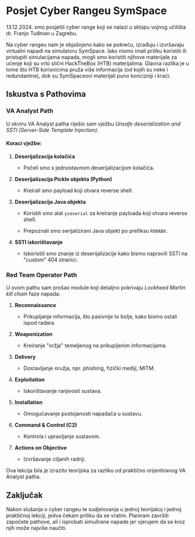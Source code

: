 # Posjet Cyber Rangeu SymSpace

13.12.2024. smo posjetili cyber range koji se nalazi u sklopu vojnog učilišta dr. Franjo Tuđman u Zagrebu.

Na cyber rangeu nam je objašnjeno kako se pokreću, izrađuju i izvršavaju virtualni napadi na simulatoru SymSpace. Iako nismo imali priliku koristiti ili pristupiti simulacijama napada, mogli smo koristiti njihove materijale za učenje koji su vrlo slični HackTheBox (HTB) materijalima. Glavna razlika je u tome što HTB korisnicima pruža više informacija (od kojih su neke i redundantne), dok su SymSpaceovi materijali puno koncizniji i kraći.

## Iskustva s Pathovima

### VA Analyst Path

U okviru VA Analyst patha riješio sam vježbu _Unsafe deserialization and SSTI (Server-Side Template Injection)_.

#### Koraci vježbe:

1. **Deserijalizacija kolačića**
    
    - Počeli smo s jednostavnom deserijalizacijom kolačića.
        
2. **Deserijalizacija Pickle objekta (Python)**
    
    - Kreirali smo payload koji otvara reverse shell.
        
3. **Deserijalizacija Java objekta**
    
    - Koristili smo alat `ysoserial` za kreiranje payloada koji otvara reverse shell.
        
    - Prepoznali smo serijalizirani Java objekt po prefiksu `RO0ABX`.
        
4. **SSTI iskorištavanje**
    
    - Iskoristili smo znanje iz deserijalizacije kako bismo napravili SSTI na "custom" 404 stranici.
        

### Red Team Operator Path

U ovom pathu sam prošao module koji detaljno pokrivaju _Lockheed Martin kill chain_ faze napada:

1. **Reconnaissance**
    
    - Prikupljanje informacija, što pasivnije to bolje, kako bismo ostali ispod radara.
        
2. **Weaponization**
    
    - Kreiranje "oržja" temeljenog na prikupljenim informacijama.
        
3. **Delivery**
    
    - Dostavljanje oružja, npr. phishing, fizički mediji, MITM.
        
4. **Exploitation**
    
    - Iskorištavanje ranjivosti sustava.
        
5. **Installation**
    
    - Omogućavanje postojanosti napadača u sustavu.
        
6. **Command & Control (C2)**
    
    - Kontrola i upravljanje sustavom.
        
7. **Actions on Objective**
    
    - Izvršavanje ciljanih radnji.
        

Ova lekcija bila je izrazito teorijska za razliku od praktično orijentiranog VA Analyst patha.

## Zaključak

Nakon slušanja o cyber rangeu te sudjelovanja u jednoj teorijskoj i jednoj praktičnoj lekciji, jedva čekam priliku da se vratim. Planiram završiti započete pathove, ali i isprobati simulirane napade jer vjerujem da se kroz njih može najviše naučiti.